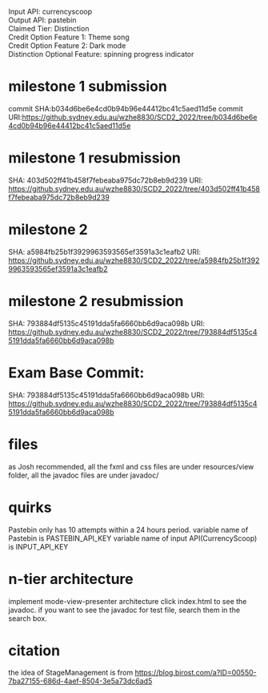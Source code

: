 Input API: currencyscoop   
Output API: pastebin  
Claimed Tier: Distinction  
Credit Option Feature 1: Theme song  
Credit Option Feature 2: Dark mode  
Distinction Optional Feature: spinning progress indicator  

# milestone 1 submission
commit SHA:b034d6be6e4cd0b94b96e44412bc41c5aed11d5e
commit URI:https://github.sydney.edu.au/wzhe8830/SCD2_2022/tree/b034d6be6e4cd0b94b96e44412bc41c5aed11d5e
# milestone 1 resubmission
 SHA: 403d502ff41b458f7febeaba975dc72b8eb9d239
 URI: https://github.sydney.edu.au/wzhe8830/SCD2_2022/tree/403d502ff41b458f7febeaba975dc72b8eb9d239
# milestone 2
SHA: a5984fb25b1f3929963593565ef3591a3c1eafb2
URI: https://github.sydney.edu.au/wzhe8830/SCD2_2022/tree/a5984fb25b1f3929963593565ef3591a3c1eafb2
# milestone 2 resubmission
SHA: 793884df5135c45191dda5fa6660bb6d9aca098b
URI: https://github.sydney.edu.au/wzhe8830/SCD2_2022/tree/793884df5135c45191dda5fa6660bb6d9aca098b
# Exam Base Commit:
SHA: 793884df5135c45191dda5fa6660bb6d9aca098b
URI: https://github.sydney.edu.au/wzhe8830/SCD2_2022/tree/793884df5135c45191dda5fa6660bb6d9aca098b
# files
as Josh recommended, all the fxml and css files are under resources/view folder,
all the javadoc files are under javadoc/
# quirks
Pastebin only has 10 attempts within a 24 hours period.
variable name of Pastebin is PASTEBIN_API_KEY
variable name of input API(CurrencyScoop) is INPUT_API_KEY
# n-tier architecture
implement mode-view-presenter architecture
click index.html to see the javadoc. if you want to see the javadoc for test file, search them in the search box.
# citation
the idea of StageManagement is from https://blog.birost.com/a?ID=00550-7ba27155-686d-4aef-8504-3e5a73dc6ad5